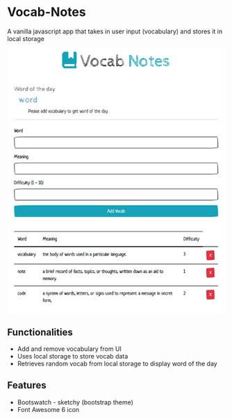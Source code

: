 # Vocab-Notes
A vanilla javascript app that takes in user input (vocabulary) and stores it in local storage

![screenshot](screen-capture.png)

## Functionalities
+ Add and remove vocabulary from UI
+ Uses local storage to store vocab data
+ Retrieves random vocab from local storage to display word of the day

## Features
+ Bootswatch - sketchy (bootstrap theme)
+ Font Awesome 6 icon
